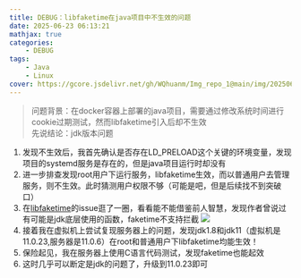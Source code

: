 ```yaml
---
title: DEBUG：libfaketime在java项目中不生效的问题
date: 2025-06-23 06:13:21
mathjax: true
categories: 
    - DEBUG
tags: 
    - Java
    - Linux
cover: https://gcore.jsdelivr.net/gh/WQhuanm/Img_repo_1@main/img/202506292029993.png
---
```



> 问题背景：在docker容器上部署的java项目，需要通过修改系统时间进行cookie过期测试，然而libfaketime引入后却不生效  
先说结论：jdk版本问题

1. 发现不生效后，我首先确认是否存在LD_PRELOAD这个关键的环境变量，发现项目的systemd服务是存在的，但是java项目运行时却没有
1. 进一步排查发现root用户下运行服务，libfaketime生效，而以普通用户去管理服务，则不生效。此时猜测用户权限不够（可能是吧，但是后续找不到突破口）
1. 在[libfaketime](https://github.com/wolfcw/libfaketime)的issue逛了一圈，看看能不能借鉴前人智慧，发现作者曾说过有可能是jdk底层使用的函数，faketime不支持拦截
    ![](https://cdn.jsdelivr.net/gh/WQhuanm/Img_repo_1/img/20250623125549611.png)
1. 接着我在虚拟机上尝试复现服务器上的问题，发现jdk1.8和jdk11（虚拟机是11.0.23,服务器是11.0.6）在root和普通用户下libfaketime均能生效！
1. 保险起见，我在服务器上使用C语言代码测试，发现faketime也能起效
1. 这时几乎可以断定是jdk的问题了，升级到11.0.23即可

